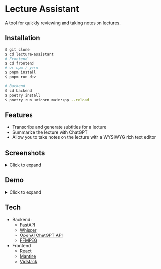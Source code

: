 # Lecture Assistant

A tool for quickly reviewing and taking notes on lectures.

## Installation

```bash
$ git clone
$ cd lecture-assistant
# Frontend
$ cd frontend
# or npm / yarn
$ pnpm install
$ pnpm run dev

# Backend
$ cd backend
$ poetry install
$ poetry run uvicorn main:app --reload
```

## Features

- Transcribe and generate subtitles for a lecture
- Summarize the lecture with ChatGPT
- Allow you to take notes on the lecture with a WYSIWYG rich text editor

## Screenshots

<details>
<summary>Click to expand</summary>
<img src="./assets/transcript.png" alt="Transcript" width="500" />
<img src="./assets/summary.png" alt="Summary" width="500"/>
<img src="./assets/notes.png" alt="Notes" width="500"/>
</details>

## Demo

<details>
<summary>Click to expand</summary>

[![Youtube Demo](https://img.youtube.com/vi/9S9kFVsikUU/0.jpg)](https://www.youtube.com/watch?v=9S9kFVsikUU)

Click on the image to watch the demo on Youtube.
</details>

## Tech

- Backend:
  - [FastAPI](https://fastapi.tiangolo.com/)
  - [Whisper](https://github.com/openai/whisper)
  - [OpenAI ChatGPT API](https://platform.openai.com/docs/introduction)
  - [FFMPEG](https://ffmpeg.org/)
- Frontend
  - [React](https://react.dev/)
  - [Mantine](https://mantine.dev/)
  - [Vidstack](https://vidstack.io/)
